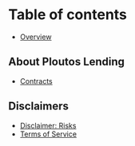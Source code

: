 # Table of contents

* [Overview](README.md)

## About Ploutos Lending

* [Contracts](about-levra-lending/contracts.md)

## Disclaimers

* [Disclaimer: Risks](disclaimers/disclaimer-risks.md)
* [Terms of Service](disclaimers/terms-of-service.md)
